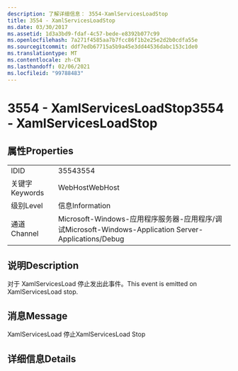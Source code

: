 ```yaml
---
description: 了解详细信息： 3554-XamlServicesLoadStop
title: 3554 - XamlServicesLoadStop
ms.date: 03/30/2017
ms.assetid: 1d3a3bd9-fdaf-4c57-bede-e8392b077c99
ms.openlocfilehash: 7a271f4585aa7b7fcc86f1b2e25e2d2b0cdfa55e
ms.sourcegitcommit: ddf7edb67715a5b9a45e3dd44536dabc153c1de0
ms.translationtype: MT
ms.contentlocale: zh-CN
ms.lasthandoff: 02/06/2021
ms.locfileid: "99788483"
---
```

# <a name="3554---xamlservicesloadstop"></a><span data-ttu-id="54245-103">3554 - XamlServicesLoadStop</span><span class="sxs-lookup"><span data-stu-id="54245-103">3554 - XamlServicesLoadStop</span></span>

## <a name="properties"></a><span data-ttu-id="54245-104">属性</span><span class="sxs-lookup"><span data-stu-id="54245-104">Properties</span></span>  
  
|||  
|-|-|  
|<span data-ttu-id="54245-105">ID</span><span class="sxs-lookup"><span data-stu-id="54245-105">ID</span></span>|<span data-ttu-id="54245-106">3554</span><span class="sxs-lookup"><span data-stu-id="54245-106">3554</span></span>|  
|<span data-ttu-id="54245-107">关键字</span><span class="sxs-lookup"><span data-stu-id="54245-107">Keywords</span></span>|<span data-ttu-id="54245-108">WebHost</span><span class="sxs-lookup"><span data-stu-id="54245-108">WebHost</span></span>|  
|<span data-ttu-id="54245-109">级别</span><span class="sxs-lookup"><span data-stu-id="54245-109">Level</span></span>|<span data-ttu-id="54245-110">信息</span><span class="sxs-lookup"><span data-stu-id="54245-110">Information</span></span>|  
|<span data-ttu-id="54245-111">通道</span><span class="sxs-lookup"><span data-stu-id="54245-111">Channel</span></span>|<span data-ttu-id="54245-112">Microsoft-Windows-应用程序服务器-应用程序/调试</span><span class="sxs-lookup"><span data-stu-id="54245-112">Microsoft-Windows-Application Server-Applications/Debug</span></span>|  
  
## <a name="description"></a><span data-ttu-id="54245-113">说明</span><span class="sxs-lookup"><span data-stu-id="54245-113">Description</span></span>  

 <span data-ttu-id="54245-114">对于 XamlServicesLoad 停止发出此事件。</span><span class="sxs-lookup"><span data-stu-id="54245-114">This event is emitted on XamlServicesLoad stop.</span></span>  
  
## <a name="message"></a><span data-ttu-id="54245-115">消息</span><span class="sxs-lookup"><span data-stu-id="54245-115">Message</span></span>  

 <span data-ttu-id="54245-116">XamlServicesLoad 停止</span><span class="sxs-lookup"><span data-stu-id="54245-116">XamlServicesLoad Stop</span></span>  
  
## <a name="details"></a><span data-ttu-id="54245-117">详细信息</span><span class="sxs-lookup"><span data-stu-id="54245-117">Details</span></span>
